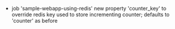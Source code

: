* job 'sample-webapp-using-redis' new property 'counter_key' to override redis key used to store incrementing counter; defaults to 'counter' as before
